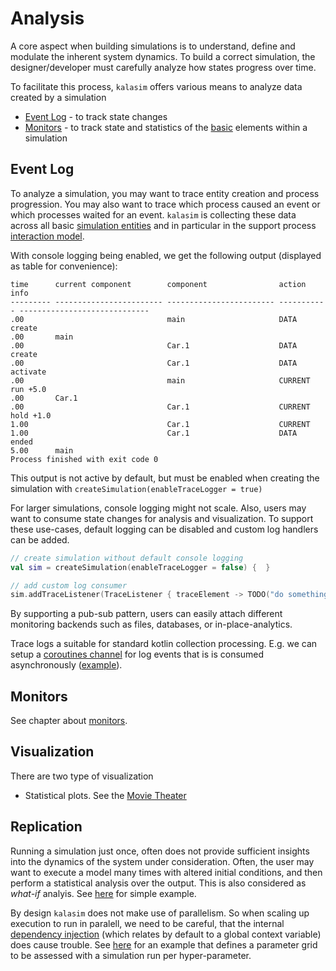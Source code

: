 # Analysis

A core aspect when building simulations is to understand, define and modulate the inherent system dynamics. To build a correct simulation, the designer/developer must carefully analyze how states progress over time.

To facilitate this process, `kalasim` offers various means to analyze data created by a simulation

* [Event Log](#event-log) - to track state changes
* [Monitors](monitors.md) - to track state and statistics of the [basic](basics.md) elements within a simulation


## Event Log

To analyze a simulation, you may want to trace entity creation and process progression. You may also want to trace which process caused an event or which processes waited for an event. `kalasim` is collecting these data across all basic [simulation entities](basics.md) and in particular in the support process [interaction model](component.md#process-interaction).


With console logging being enabled, we get the following output (displayed as table for convenience):

```
time      current component        component                action      info                          
--------- ------------------------ ------------------------ ----------- -----------------------------
.00                                main                     DATA        create
.00       main
.00                                Car.1                    DATA        create
.00                                Car.1                    DATA        activate
.00                                main                     CURRENT     run +5.0
.00       Car.1
.00                                Car.1                    CURRENT     hold +1.0
1.00                               Car.1                    CURRENT
1.00                               Car.1                    DATA        ended
5.00      main
Process finished with exit code 0
```

This output is not active by default, but must be enabled when creating the simulation with `createSimulation(enableTraceLogger = true)`

For larger simulations, console logging might not scale. Also, users may want to consume state changes for analysis and visualization. To support these use-cases, default logging can be disabled and custom log handlers can be added.

```kotlin
// create simulation without default console logging
val sim = createSimulation(enableTraceLogger = false) {  }

// add custom log consumer
sim.addTraceListener(TraceListener { traceElement -> TODO("do something with")  })
```

By supporting a pub-sub pattern, users can easily attach different monitoring backends such as files, databases, or in-place-analytics.

<!-- TODO detail out monitoring backends https://github.com/r-simmer/simmer.mon-->

Trace logs a suitable for standard kotlin collection processing. E.g. we can setup a [coroutines channel](https://kotlinlang.org/docs/reference/coroutines/channels.html) for log events that is is consumed asynchronously ([example](examples/misc.md#coroutine-channels)).

## Monitors

See chapter about [monitors](monitors.md).

## Visualization

There are two type of visualization

* Statistical plots. See the [Movie Theater](examples/movie_theater.md)


## Replication

Running a simulation just once, often does not provide sufficient insights into the dynamics of the system under consideration. Often, the user may want to execute a model many times with altered initial conditions, and then perform a statistical analysis over the output. This is also considered as *what-if* analyis. See [here](examples/atm_queue.md#simple-what-if) for simple example.

By design `kalasim` does not make use of parallelism. So when scaling up execution to run in paralell, we need to be careful, that the internal [dependency injection](basics.md#dependency-injection) (which relates by default to a global context variable) does cause trouble. See [here](examples/atm_queue.md#parallel-what-if) for an example that defines a parameter grid to be assessed with a simulation run per hyper-parameter.

<!--See also 4.2 in Ucar2019-->




